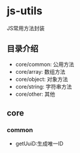 # js-utils
JS常用方法封装

## 目录介绍
- core/common: 公用方法
- core/array: 数组方法
- core/object: 对象方法
- core/string: 字符串方法
- core/other: 其他

## core

### common

- getUuiD:生成唯一ID

